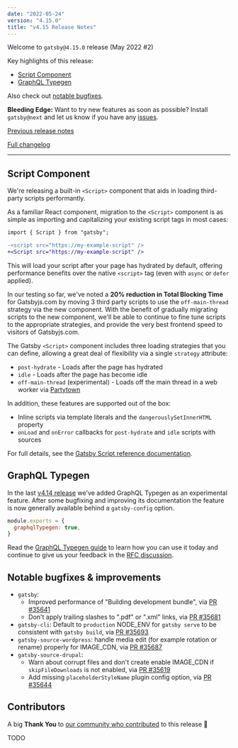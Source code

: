 ```yaml
---
date: "2022-05-24"
version: "4.15.0"
title: "v4.15 Release Notes"
---
```


Welcome to `gatsby@4.15.0` release (May 2022 #2)

Key highlights of this release:

- [Script Component](#script-component)
- [GraphQL Typegen](#graphql-typegen)

Also check out [notable bugfixes](#notable-bugfixes--improvements).

**Bleeding Edge:** Want to try new features as soon as possible? Install `gatsby@next` and let us know if you have any [issues](https://github.com/gatsbyjs/gatsby/issues).

[Previous release notes](/docs/reference/release-notes/v4.14)

[Full changelog][full-changelog]

---

## Script Component

We're releasing a built-in `<Script>` component that aids in loading third-party scripts performantly.

As a familiar React component, migration to the `<Script>` component is as simple as importing and capitalizing your existing script tags in most cases:

```diff
import { Script } from "gatsby";

-<script src="https://my-example-script" />
+<Script src="https://my-example-script" />
```

This will load your script after your page has hydrated by default, offering performance benefits over the native `<script>` tag (even with `async` or `defer` applied).

In our testing so far, we've noted a **20% reduction in Total Blocking Time** for Gatsbyjs.com by moving 3 third party scripts to use the `off-main-thread` strategy via the new component. With the benefit of gradually migrating scripts to the new component, we'll be able to continue to fine tune scripts to the appropriate strategies, and provide the very best frontend speed to visitors of Gatsbyjs.com.

The Gatsby `<Script>` component includes three loading strategies that you can define, allowing a great deal of flexibility via a single `strategy` attribute:

- `post-hydrate` - Loads after the page has hydrated
- `idle` - Loads after the page has become idle
- `off-main-thread` (experimental) - Loads off the main thread in a web worker via [Partytown](https://partytown.builder.io)

In addition, these features are supported out of the box:

- Inline scripts via template literals and the `dangerouslySetInnerHTML` property
- `onLoad` and `onError` callbacks for `post-hydrate` and `idle` scripts with sources

For full details, see the [Gatsby Script reference documentation](/docs/reference/built-in-components/gatsby-script/).

## GraphQL Typegen

In the last [v4.14 release](/docs/reference/release-notes/v4.14/#experimental-graphql-typegen) we've added GraphQL Typegen as an experimental feature. After some bugfixing and improving its documentation the feature is now generally available behind a `gatsby-config` option.

```js:title=gatsby-config.js
module.exports = {
  graphqlTypegen: true,
}
```

Read the [GraphQL Typegen guide](/docs/how-to/local-development/graphql-typegen) to learn how you can use it today and continue to give us your feedback in the [RFC discussion](https://github.com/gatsbyjs/gatsby/discussions/35420).

## Notable bugfixes & improvements

- `gatsby`:
  - Improved performance of "Building development bundle", via [PR #35641](https://github.com/gatsbyjs/gatsby/pull/35641)
  - Don't apply trailing slashes to ".pdf" or ".xml" links, via [PR #35681](https://github.com/gatsbyjs/gatsby/pull/35681)
- `gatsby-cli`: Default to `production` NODE_ENV for `gatsby serve` to be consistent with `gatsby build`, via [PR #35693](https://github.com/gatsbyjs/gatsby/pull/35693)
- `gatsby-source-wordpress`: handle media edit (for example rotation or rename) properly for IMAGE_CDN, via [PR #35687](https://github.com/gatsbyjs/gatsby/pull/35687)
- `gatsby-source-drupal`:
  - Warn about corrupt files and don't create enable IMAGE_CDN if `skipFileDownloads` is not enabled, via [PR #35619](https://github.com/gatsbyjs/gatsby/pull/35619)
  - Add missing `placeholderStyleName` plugin config option, via [PR #35644](https://github.com/gatsbyjs/gatsby/pull/35644)

## Contributors

A big **Thank You** to [our community who contributed][full-changelog] to this release 💜

TODO

[full-changelog]: https://github.com/gatsbyjs/gatsby/compare/gatsby@4.15.0-next.0...gatsby@4.15.0
